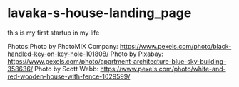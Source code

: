 # lavaka-s-house-landing_page
this is my first startup in my life

Photos:Photo by PhotoMIX Company: https://www.pexels.com/photo/black-handled-key-on-key-hole-101808/
Photo by Pixabay: https://www.pexels.com/photo/apartment-architecture-blue-sky-building-358636/
Photo by Scott Webb: https://www.pexels.com/photo/white-and-red-wooden-house-with-fence-1029599/